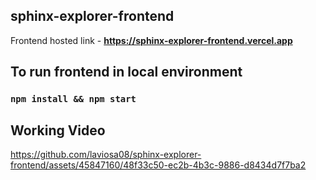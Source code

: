 ## sphinx-explorer-frontend

Frontend hosted link - 
**https://sphinx-explorer-frontend.vercel.app**

## To run frontend in local environment
### `npm install && npm start`

## Working Video
https://github.com/laviosa08/sphinx-explorer-frontend/assets/45847160/48f33c50-ec2b-4b3c-9886-d8434d7f7ba2



